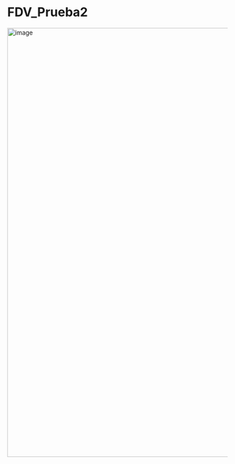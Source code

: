 # FDV_Prueba2


<img width="978" alt="image" src="https://github.com/user-attachments/assets/72bf9a4b-eec3-4a73-9dc7-f70328be2775">
